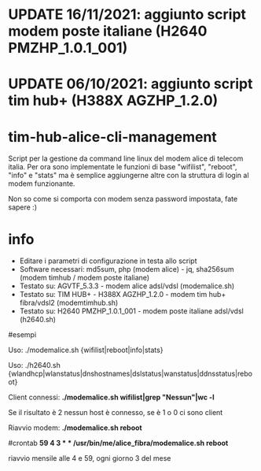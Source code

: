 # UPDATE 16/11/2021: aggiunto script modem poste italiane (H2640 PMZHP_1.0.1_001)
# UPDATE 06/10/2021: aggiunto script tim hub+ (H388X AGZHP_1.2.0)

# tim-hub-alice-cli-management
Script per la gestione da command line linux del modem alice di telecom italia.
Per ora sono implementate le funzioni di base "wifilist", "reboot", "info" e "stats" ma è semplice aggiungerne altre con la struttura di login al modem funzionante.

Non so come si comporta con modem senza password impostata, fate sapere :)

# info
* Editare i parametri di configurazione in testa allo script
* Software necessari: md5sum, php (modem alice) - jq, sha256sum (modem timhub / modem poste italiane)
* Testato su: AGVTF_5.3.3 - modem alice adsl/vdsl (modemalice.sh)
* Testato su: TIM HUB+ - H388X AGZHP_1.2.0 - modem tim hub+ fibra/vdsl2 (modemtimhub.sh)
* Testato su: H2640 PMZHP_1.0.1_001 - modem poste italiane adsl/vdsl (h2640.sh)

#esempi

Uso: ./modemalice.sh {wifilist|reboot|info|stats}

Uso: ./h2640.sh {wlandhcp|wlanstatus|dnshostnames|dslstatus|wanstatus|ddnsstatus|reboot}

Client connessi: **./modemalice.sh wifilist|grep "Nessun"|wc -l**

Se il risultato è 2 nessun host è connesso, se è 1 o 0 ci sono client

Riavvio modem: **./modemalice.sh reboot**

#crontab
**59      4       3       *       *       /usr/bin/me/alice_fibra/modemalice.sh reboot**

riavvio mensile alle 4 e 59, ogni giorno 3 del mese

